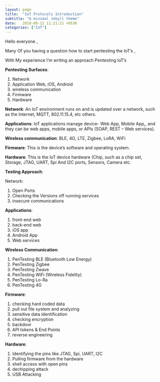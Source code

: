 ```yaml
---
layout: page
title:  "IoT Protocols Introduction"
subtitle: "A minimal Jekyll theme"
date:   2018-08-12 11:21:21 +0530
categories: ["IoT"]
---
```


Hello everyone ,

Many Of you having a question how to start pentesting the IoT’s ,

With My experience I’m writing an approach Pentesting IoT’s

**Pentesting Surfaces**:

1. Network
2. Application Web, iOS, Android
3. wireless communication
4. Firmware
5. Hardware

**Network**: An IoT environment runs on and is updated over a network, such as the Internet, MQTT, 802.11.15.4, etc others.

**Applications**: IoT applications manage device- Web App, Mobile App,, and they can be web apps, mobile apps, or APIs (SOAP, REST – Web services).

**Wireless communication**: BLE, 4G, LTE, Zigbee, LoRA, WiFi

**Firmware**: This is the device’s software and operating system.

**Hardware**: This is the IoT device hardware (Chip, such as a chip set, Storage, JTAG, UART, Spi And I2C ports, Sensors, Camera etc.

**Testing Approach**:

Network:

1. Open Ports
2. Checking the Versions off running services
3. insecure communications

**Applications**:

1. front-end web
2. back-end web
3. iOS app
4. Android App
5. Web services

**Wireless Communication**:

1. PenTesting BLE (Bluetooth Low Energy)
2. PenTesting Zigbee
3. PenTesting Zwave
4. PenTesting WiFi (Wireless Fidelity)
5. PenTesting Lo-Ra
6. PenTesting 4G

**Firmware**:

1. checking hard coded data
2. pull out file system and analyzing
3. sensitive data identification
4. checking encryption
5. backdoor
6. API tokens & End Points
7. reverse engineering

**Hardware**:

1. Identifying the pins like JTAG, Spi, UART, I2C
2. Pulling firmware from the hardware
3. shell access with open pins
4. dechipping attack
5. USB Attacking


